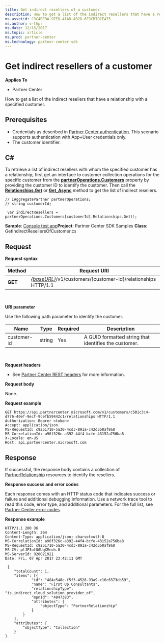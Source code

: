 ```yaml
---
title: Get indirect resellers of a customer
description: How to get a list of the indirect resellers that have a relationship with a specified customer.
ms.assetid: C3C4BE9A-97E8-41AD-AB28-6F9CB7DCE475
ms.author: v-thpr
ms.date: 12/15/2017
ms.topic: article
ms.prod: partner-center
ms.technology: partner-center-sdk
---
```


# Get indirect resellers of a customer


**Applies To**

-   Partner Center

How to get a list of the indirect resellers that have a relationship with a specified customer.

## <span id="Prerequisites"></span><span id="prerequisites"></span><span id="PREREQUISITES"></span>Prerequisites


-   Credentials as described in [Partner Center authentication](partner-center-authentication.md). This scenario supports authentication with App+User credentials only.
-   The customer identifier.

## <span id="C_"></span><span id="c_"></span>C#


To retrieve a list of indirect resellers with whom the specified customer has a relationship, first get an interface to customer collection operations for the specific customer from the [**partnerOperations.Customers**](https://review.docs.microsoft.com/dotnet/api/microsoft.store.partnercenter.ipartner.relationships) property by providing the customer ID to identify the customer. Then call the [**Relationships.Get**](https://review.docs.microsoft.com/dotnet/api/microsoft.store.partnercenter.relationships.icustomerrelationshipcollection.get) or [**Get\_Async**](https://review.docs.microsoft.com/dotnet/api/microsoft.store.partnercenter.relationships.icustomerrelationshipcollection.getasync) method to get the list of indirect resellers.

```
// IAggregatePartner partnerOperations;
// string customerId;

 var indirectResellers = partnerOperations.Customers[customerId].Relationships.Get();
```

**Sample**: [Console test app](console-test-app.md)**Project**: Partner Center SDK Samples **Class**: GetIndirectResellersOfCustomer.cs

## <span id="Request"></span><span id="request"></span><span id="REQUEST"></span>Request


**Request syntax**

| Method  | Request URI                                                                                   |
|---------|-----------------------------------------------------------------------------------------------|
| **GET** | [*{baseURL}*](partner-center-rest-urls.md)/v1/customers/{customer-id}/relationships HTTP/1.1 |

 

**URI parameter**

Use the following path parameter to identify the customer.

| Name        | Type   | Required | Description                                           |
|-------------|--------|----------|-------------------------------------------------------|
| customer-id | string | Yes      | A GUID formatted string that identifies the customer. |

 

**Request headers**

-   See [Partner Center REST headers](headers.md) for more information.

**Request body**

None.

**Request example**

```
GET https://api.partnercenter.microsoft.com/v1/customers/c501c3c4-d776-40ef-9ecf-9cefb59442c1/relationships HTTP/1.1
Authorization: Bearer <token>
Accept: application/json
MS-RequestId: c9251710-5a30-4cd3-891a-c42d550af9a8
MS-CorrelationId: a96f326c-a392-44f4-bcfe-43152a756ba8
X-Locale: en-US
Host: api.partnercenter.microsoft.com
```

## <span id="Response"></span><span id="response"></span><span id="RESPONSE"></span>Response


If successful, the response body contains a collection of [PartnerRelationship](relationships.md) resources to identify the resellers.

**Response success and error codes**

Each response comes with an HTTP status code that indicates success or failure and additional debugging information. Use a network trace tool to read this code, error type, and additional parameters. For the full list, see [Partner Center error codes](error-codes.md).

**Response example**

```
HTTP/1.1 200 OK
Content-Length: 264
Content-Type: application/json; charset=utf-8
MS-CorrelationId: a96f326c-a392-44f4-bcfe-43152a756ba8
MS-RequestId: c9251710-5a30-4cd3-891a-c42d550af9a8
MS-CV: plJP3ufU0UqXMeuh.0
MS-ServerId: 020021921
Date: Fri, 07 Apr 2017 23:42:11 GMT

﻿ {
    "totalCount": 1,
    "items": [{
            "id": "484e548c-f5f3-4528-93a9-c16c6373cb59",
            "name": "First Up Consultants",
            "relationshipType": "is_indirect_cloud_solution_provider_of",
            "mpnId": "4847383",
            "attributes": {
                "objectType": "PartnerRelationship"
            }
        }
    ],
    "attributes": {
        "objectType": "Collection"
    }
}
```

 

 




